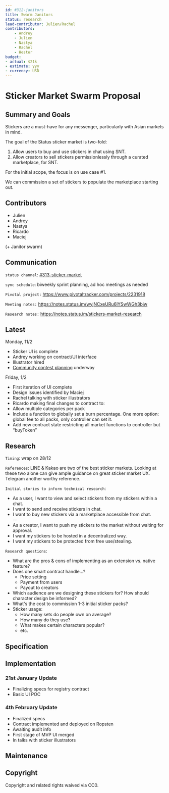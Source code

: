 ```yaml
---
id: #312-janitors
title: Swarm Janitors
status: research
lead-contributor: Julien/Rachel
contributors:
    - Andrey
    - Julien
    - Nastya
    - Rachel
    - Hester
budget:
- actual: $21k
- estimate: yyy
- currency: USD
---
```


Sticker Market Swarm Proposal
===

## Summary and Goals

Stickers are a must-have for any messenger, particularly with Asian markets in mind.

The goal of the Status sticker market is two-fold:

1) Allow users to buy and use stickers in chat using SNT.
2) Allow creators to sell stickers permissionlessly through a curated marketplace, for SNT.

For the initial scope, the focus is on use case #1.

We can commission a set of stickers to populate the marketplace starting out.

## Contributors

- Julien
- Andrey
- Nastya
- Ricardo
- Maciej

(+ Janitor swarm) 

## Communication

`status channel`: [#313-sticker-market](https://get.status.im/chat/public/313-sticker-market)

`sync schedule`: biweekly sprint planning, ad hoc meetings as needed

`Pivotal project:` https://www.pivotaltracker.com/projects/2231918

`Meeting notes:` https://notes.status.im/wyjNCxeURu6lYSwWGh3biw

`Research notes:` https://notes.status.im/stickers-market-research

## Latest

Monday, 11/2
- Sticker UI is complete
- Andrey working on contract/UI interface
- Illustrator hired
- [Community contest planning](https://docs.google.com/document/d/1LxVHnWzdS9D1xO5b6lcferKX8xeIySzQ95u5eLZh8Q0/edit?ts=5c61c866) underway

Friday, 1/2
- First iteration of UI complete
- Design issues identified by Maciej
- Rachel talking with sticker illustrators
- Ricardo making final changes to contract to:
- Allow multiple categories per pack
- Include a function to globally set a burn percentage. One more option: global fee to all packs, only controller can set it.
- Add new contract state restricting all market functions to controller but “buyToken”

## Research 

`Timing`: wrap on 28/12

`References`: LINE & Kakao are two of the best sticker markets. Looking at these two alone can give ample guidance on great sticker market UX. Telegram another worthy reference.

`Initial stories to inform technical research`:
- As a user, I want to view and select stickers from my stickers within a chat.
- I want to send and receive stickers in chat.
- I want to buy new stickers via a marketplace accessible from chat.<br>
--<br>
- As a creator, I want to push my stickers to the market without waiting for approval.
- I want my stickers to be hosted in a decentralized way.
- I want my stickers to be protected from free use/stealing.

`Research questions`:
- What are the pros & cons of implementing as an extension vs. native feature?
- Does one smart contract handle...?
    - Price setting
    - Payment from users
    - Payout to creators
- Which audience are we designing these stickers for? How should character design be informed?
- What's the cost to commission 1-3 initial sticker packs?
- Sticker usage:
    - How many sets do people own on average?
    - How many do they use?
    - What makes certain characters popular?
    - etc.

## Specification

## Implementation
### 21st January Update
- Finalizing specs for registry contract
- Basic UI POC 

### 4th February Update
- Finalized specs
- Contract implemented and deployed on Ropsten
- Awaiting audit info
- First stage of MVP UI merged
- In talks with sticker illustrators




## Maintenance

## Copyright
Copyright and related rights waived via CC0.
